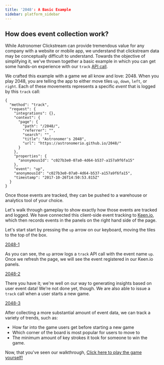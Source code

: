```yaml
---
title: '2048': A Basic Example
sidebar: platform_sidebar
---
```


## How does event collection work?

While Astronomer Clickstream can provide tremendous value for any company with a website or mobile app, we understand that clickstream data may be conceptually difficult to understand. Towards the objective of simplifying it, we've thrown together a basic example in which you can get some hands-on experience with our `track` [API call](../calls.html).

We crafted this example with a game we all know and love: 2048. When you play 2048, you are telling the app to either move tiles `up`, `down`, `left`, or `right`. Each of these movements represents a specific *event* that is logged by this `track` call:

```
{
  "method": "track",
  "request": {
    "integrations": {},
    "context": {
      "page": {
        "path": "/2048/",
        "referrer": "",
        "search": "",
        "title": "Astronomer's 2048",
        "url": "https://astronomerio.github.io/2048/"
      }
    },
    "properties": {
      "anonymousId": "c027b3e0-07a0-4d64-b537-a157a9f6fa15"
    },
    "event": "up",
    "anonymousId": "c027b3e0-07a0-4d64-b537-a157a9f6fa15",
    "timestamp": "2017-10-26T14:50:53.815Z"
  }
}
```

Once those events are tracked, they can be pushed to a warehouse or analytics tool of your choice.

Let's walk through gameplay to show exactly how those events are tracked and logged. We have connected this client-side event tracking to [Keen.io](/destinations/keenio.html), which then records events in the panels on the right hand side of the page. 

Let's start start by pressing the `up` arrow on our keyboard, moving the tiles to the top of the box.

[2048-1](../../../images/2048-1.gif)

As you can see, the `up` arrow logs a `track` API call with the event name `up`. Once we refresh the page, we will see the event registered in our Keen.io panels.

[2048-2](../../../images/2048-2.gif)

There you have it; we're well on our way to generating insights based on user event data! We're not done yet, though. We are also able to issue a `track` call when a user starts a new game.

[2048-3](../../../images/2048-3.gif)

After collecting a more substantial amount of event data, we can track a variety of trends, such as:
* How far into the game users get before starting a new game
* Which corner of the board is most popular for users to move to
* The minimum amount of key strokes it took for someone to win the game. 


Now, that you've seen our walkthrough, <a href="https://astronomerio.github.io/2048/" target="_blank">Click here to play the game yourself!</a>